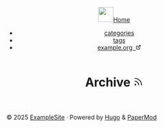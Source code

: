 <!doctype html><html lang=en dir=auto><head><script src="/livereload.js?mindelay=10&amp;v=2&amp;port=1313&amp;path=livereload" data-no-instant defer></script><meta charset=utf-8><meta http-equiv=X-UA-Compatible content="IE=edge"><meta name=viewport content="width=device-width,initial-scale=1,shrink-to-fit=no"><meta name=robots content="index, follow"><title>Archive | ExampleSite</title><meta name=keywords content><meta name=description content="archives"><meta name=author content="Me"><link rel=canonical href=http://localhost:1313/xooyong/content/archives.md><meta name=google-site-verification content="XYZabc"><meta name=yandex-verification content="XYZabc"><meta name=msvalidate.01 content="XYZabc"><link crossorigin=anonymous href=/assets/css/stylesheet.36819bea596090d8b48cf10d9831382996197aa7e4fc86f792f7c08c9ca4d23b.css integrity="sha256-NoGb6llgkNi0jPENmDE4KZYZeqfk/Ib3kvfAjJyk0js=" rel="preload stylesheet" as=style><link rel=icon href=http://localhost:1313/%3Clink%20/%20abs%20url%3E><link rel=icon type=image/png sizes=16x16 href=http://localhost:1313/%3Clink%20/%20abs%20url%3E><link rel=icon type=image/png sizes=32x32 href=http://localhost:1313/%3Clink%20/%20abs%20url%3E><link rel=apple-touch-icon href=http://localhost:1313/%3Clink%20/%20abs%20url%3E><link rel=mask-icon href=http://localhost:1313/%3Clink%20/%20abs%20url%3E><meta name=theme-color content="#2e2e33"><meta name=msapplication-TileColor content="#2e2e33"><link rel=alternate hreflang=en href=http://localhost:1313/xooyong/content/archives.md><noscript><style>#theme-toggle,.top-link{display:none}</style><style>@media(prefers-color-scheme:dark){:root{--theme:rgb(29, 30, 32);--entry:rgb(46, 46, 51);--primary:rgb(218, 218, 219);--secondary:rgb(155, 156, 157);--tertiary:rgb(65, 66, 68);--content:rgb(196, 196, 197);--code-block-bg:rgb(46, 46, 51);--code-bg:rgb(55, 56, 62);--border:rgb(51, 51, 51)}.list{background:var(--theme)}.list:not(.dark)::-webkit-scrollbar-track{background:0 0}.list:not(.dark)::-webkit-scrollbar-thumb{border-color:var(--theme)}}</style></noscript><meta property="og:url" content="http://localhost:1313/xooyong/content/archives.md"><meta property="og:site_name" content="ExampleSite"><meta property="og:title" content="Archive"><meta property="og:description" content="archives"><meta property="og:locale" content="en"><meta property="og:type" content="article"><meta property="og:image" content="http://localhost:1313/%3Clink%20or%20path%20of%20image%20for%20opengraph,%20twitter-cards%3E"><meta name=twitter:card content="summary_large_image"><meta name=twitter:image content="http://localhost:1313/%3Clink%20or%20path%20of%20image%20for%20opengraph,%20twitter-cards%3E"><meta name=twitter:title content="Archive"><meta name=twitter:description content="archives"><script type=application/ld+json>{"@context":"https://schema.org","@type":"BreadcrumbList","itemListElement":[{"@type":"ListItem","position":1,"name":"Archive","item":"http://localhost:1313/xooyong/content/archives.md"}]}</script><script type=application/ld+json>{"@context":"https://schema.org","@type":"BlogPosting","headline":"Archive","name":"Archive","description":"archives","keywords":[],"articleBody":"","wordCount":"0","inLanguage":"en","image":"http://localhost:1313/%3Clink%20or%20path%20of%20image%20for%20opengraph,%20twitter-cards%3E","datePublished":"0001-01-01T00:00:00Z","dateModified":"0001-01-01T00:00:00Z","author":{"@type":"Person","name":"Me"},"mainEntityOfPage":{"@type":"WebPage","@id":"http://localhost:1313/xooyong/content/archives.md"},"publisher":{"@type":"Organization","name":"ExampleSite","logo":{"@type":"ImageObject","url":"http://localhost:1313/%3Clink%20/%20abs%20url%3E"}}}</script></head><body class=list id=top><script>localStorage.getItem("pref-theme")==="dark"?document.body.classList.add("dark"):localStorage.getItem("pref-theme")==="light"?document.body.classList.remove("dark"):window.matchMedia("(prefers-color-scheme: dark)").matches&&document.body.classList.add("dark")</script><header class=header><nav class=nav><div class=logo><a href=http://localhost:1313/ accesskey=h title="Home (Alt + H)"><img src=http://localhost:1313/apple-touch-icon.png alt aria-label=logo height=35>Home</a><div class=logo-switches><button id=theme-toggle accesskey=t title="(Alt + T)" aria-label="Toggle theme">
<svg id="moon" width="24" height="18" viewBox="0 0 24 24" fill="none" stroke="currentColor" stroke-width="2" stroke-linecap="round" stroke-linejoin="round"><path d="M21 12.79A9 9 0 1111.21 3 7 7 0 0021 12.79z"/></svg>
<svg id="sun" width="24" height="18" viewBox="0 0 24 24" fill="none" stroke="currentColor" stroke-width="2" stroke-linecap="round" stroke-linejoin="round"><circle cx="12" cy="12" r="5"/><line x1="12" y1="1" x2="12" y2="3"/><line x1="12" y1="21" x2="12" y2="23"/><line x1="4.22" y1="4.22" x2="5.64" y2="5.64"/><line x1="18.36" y1="18.36" x2="19.78" y2="19.78"/><line x1="1" y1="12" x2="3" y2="12"/><line x1="21" y1="12" x2="23" y2="12"/><line x1="4.22" y1="19.78" x2="5.64" y2="18.36"/><line x1="18.36" y1="5.64" x2="19.78" y2="4.22"/></svg></button></div></div><ul id=menu><li><a href=http://localhost:1313/categories/ title=categories><span>categories</span></a></li><li><a href=http://localhost:1313/tags/ title=tags><span>tags</span></a></li><li><a href=https://example.org title=example.org><span>example.org</span>&nbsp;
<svg fill="none" shape-rendering="geometricPrecision" stroke="currentColor" stroke-linecap="round" stroke-linejoin="round" stroke-width="2.5" viewBox="0 0 24 24" height="12" width="12"><path d="M18 13v6a2 2 0 01-2 2H5a2 2 0 01-2-2V8a2 2 0 012-2h6"/><path d="M15 3h6v6"/><path d="M10 14 21 3"/></svg></a></li></ul></nav></header><main class=main><header class=page-header><h1>Archive
<a href=/index.xml title=RSS aria-label=RSS><svg viewBox="0 0 24 24" fill="none" stroke="currentColor" stroke-width="2" stroke-linecap="round" stroke-linejoin="round" height="23"><path d="M4 11a9 9 0 019 9"/><path d="M4 4a16 16 0 0116 16"/><circle cx="5" cy="19" r="1"/></svg></a></h1></header></main><footer class=footer><span>&copy; 2025 <a href=http://localhost:1313/>ExampleSite</a></span> ·
<span>Powered by
<a href=https://gohugo.io/ rel="noopener noreferrer" target=_blank>Hugo</a> &
<a href=https://github.com/adityatelange/hugo-PaperMod/ rel=noopener target=_blank>PaperMod</a></span></footer><a href=#top aria-label="go to top" title="Go to Top (Alt + G)" class=top-link id=top-link accesskey=g><svg viewBox="0 0 12 6" fill="currentColor"><path d="M12 6H0l6-6z"/></svg>
</a><script>let menu=document.getElementById("menu");menu&&(menu.scrollLeft=localStorage.getItem("menu-scroll-position"),menu.onscroll=function(){localStorage.setItem("menu-scroll-position",menu.scrollLeft)}),document.querySelectorAll('a[href^="#"]').forEach(e=>{e.addEventListener("click",function(e){e.preventDefault();var t=this.getAttribute("href").substr(1);window.matchMedia("(prefers-reduced-motion: reduce)").matches?document.querySelector(`[id='${decodeURIComponent(t)}']`).scrollIntoView():document.querySelector(`[id='${decodeURIComponent(t)}']`).scrollIntoView({behavior:"smooth"}),t==="top"?history.replaceState(null,null," "):history.pushState(null,null,`#${t}`)})})</script><script>var mybutton=document.getElementById("top-link");window.onscroll=function(){document.body.scrollTop>800||document.documentElement.scrollTop>800?(mybutton.style.visibility="visible",mybutton.style.opacity="1"):(mybutton.style.visibility="hidden",mybutton.style.opacity="0")}</script><script>document.getElementById("theme-toggle").addEventListener("click",()=>{document.body.className.includes("dark")?(document.body.classList.remove("dark"),localStorage.setItem("pref-theme","light")):(document.body.classList.add("dark"),localStorage.setItem("pref-theme","dark"))})</script></body></html>